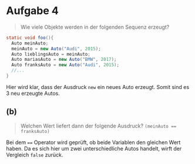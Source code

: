 # Aufgabe 4
> Wie viele Objekte werden in der folgenden Sequenz erzeugt?
```java
static void foo(){
  Auto meinAuto;
  meinAuto = new Auto("Audi", 2015);
  Auto lieblingsAuto = meinAuto;
  Auto mariasAuto = new Auto("BMW", 2017);
  Auto franksAuto = new Auto("Audi", 2015);
  //...
}
```

Hier wird klar, dass der Ausdruck `new` ein neues Auto erzeugt.
Somit sind es 3 neu erzeugte Autos.

## (b)
> Welchen Wert liefert dann der folgende Ausdruck? `(meinAuto == franksAuto)`

Bei dem `==` Operator wird geprüft, ob beide Variablen den gleichen Wert haben.
Da es sich hier um zwei unterschiedliche Autos handelt, wirft der Vergleich `false` zurück.